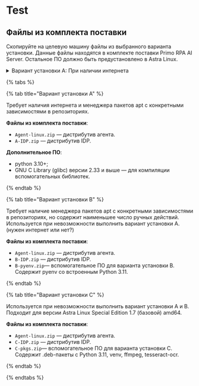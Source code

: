 # Test

## Файлы из комплекта поставки

Скопируйте на целевую машину файлы из выбранного варианта установки. Данные файлы находятся в комплекте поставки Primo RPA AI Server. Остальное ПО должно быть предустановлено в Astra Linux.


<details>

<summary>Вариант установки A: При наличии интернета</summary>

**Файлы**: 
* `Agent-linux.zip` - Дистрибутив агента
* `A-IDP.zip` - Дистрибутив IDP

**Дополнительное ПО**:
*	python 3.10+;
*	GNU C Library (glibc) версии 2.33 и выше

</details>



{% tabs %}

{% tab title="Вариант установки A" %} 

Требует наличия интернета и менеджера пакетов apt с конкретными зависимостями в репозиториях.

**Файлы из комплекта поставки**: 
* `Agent-linux.zip` — дистрибутив агента.
* `A-IDP.zip` — дистрибутив IDP.

**Дополнительное ПО**:
*	python 3.10+;
*	GNU C Library (glibc) версии 2.33 и выше — для компиляции вспомогательных библиотек.

{% endtab %}

{% tab title="Вариант установки B" %} 

Требует наличие менеджера пакетов apt с конкретными зависимостями в репозиториях, но содержит наименьшее число ручных действий. Используется при невозможности выполнить вариант установки A. (нужен интернет или нет?)

**Файлы из комплекта поставки**: 
* `Agent-linux.zip` — дистрибутив агента.
* `B-IDP.zip` — дистрибутив IDP.
* `B-pyenv.zip`— вспомогательное ПО для варианта установки B. Содержит pyenv со встроенным Python 3.11.

{% endtab %}


{% tab title="Вариант установки C" %} 

Используется при невозможности выполнить вариант установки A и B. Подходит для версии Astra Linux Special Edition 1.7 (базовой) amd64.

**Файлы из комплекта поставки**: 
* `Agent-linux.zip` — дистрибутив агента.
* `C-IDP.zip` — дистрибутив IDP.
* `C-pkgs.zip`— вспомогательное ПО для варианта установки C. Содержит .deb-пакеты с Python 3.11, venv, ffmpeg, tesseract-ocr.


{% endtab %}

{% endtabs %}
